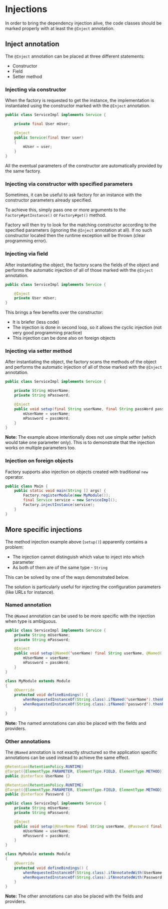 # Injections

In order to bring the dependency injection alive,
the code classes should be marked properly with at least the `@Inject` annotation.

## Inject annotation

The `@Inject` annotation can be placed at three different statements:
* Constructor
* Field
* Setter method

### Injecting via constructor

When the factory is requested to get the instance, the implementation is
instantiated using the constructor marked with the `@Inject` annotation.

```java
public class ServiceImpl implements Service {

    private final User mUser;

    @Inject
    public Service(final User user)
    {
        mUser = user;
    }
}
```

All the eventual parameters of the constructor are automatically provided by the same factory.

### Injecting via constructor with specified parameters

Sometimes, it can be useful to ask factory for an instance with the constructor parameters already specified.

To achieve this, simply pass one or more arguments to the `Factory#getInstance()` or `Factory#get()`
method.

Factory will then try to look for the matching constructor according to the specified
parameters (ignoring the `@Inject` annotation at all). If no such constructor located
then the runtime exception will be thrown (clear programming error).

### Injecting via field

After instantiating the object, the factory scans the fields of the object and performs
the automatic injection of all of those marked with the `@Inject` annotation.

```java
public class ServiceImpl implements Service {

    @Inject
    private User mUser;
}
```

This brings a few benefits over the constructor:
* It is briefer (less code)
* The injection is done in second loop, so it allows the cyclic injection (not very good programming practice)
* This injection can be done also on foreign objects

### Injecting via setter method

After instantiating the object, the factory scans the methods of the object and performs
the automatic injection of all of those marked with the `@Inject` annotation.

```java
public class ServiceImpl implements Service {

    private String mUserName;
    private String mPassword;

    @Inject
    public void setup(final String userName, final String passWord passWord) {
        mUserName = userName;
        mPassword = passWord;
    }
}
```

**Note:** The example above intentionally does not use simple setter (which would take
one parameter only). This is to demonstrate that the injection works on multiple
parameters too.

### Injection on foreign objects

Factory supports also injection on objects created with traditional `new` operator.

```java
public class Main {
    public static void main(String [] args) {
        Factory.registerModule(new MyModule());
        final Service service = new ServiceImpl();
        Factory.injectInstance(service);
    }
}
```

## More specific injections

The method injection example above (`setup()`) apparently contains a problem:
* The injection cannot distinguish which value to inject into which parameter
* As both of them are of the same type - `String`

This can be solved by one of the ways demonstrated below.

The solution is particularly useful for injecting the configuration parameters (like URLs for instance).

### Named annotation

The `@Named` annotation can be used to be more specific with the injection when type is ambiguous.

```java
public class ServiceImpl implements Service {
    private String mUserName;
    private String mPassword;

    @Inject
    public void setup(@Named('userName) final String userName, @Named('password') final String passWord passWord) {
        mUserName = userName;
        mPassword = passWord;
    }
}
```

```java
class MyModule extends Module
{
    @Override
    protected void defineBindings() {
        whenRequestedInstanceOf(String.class).ifNamed('userName').thenReturn('John');
        whenRequestedInstanceOf(String.class).ifNamed('password').thenReturn('1234');
    }
}
```

**Note:** The named annotations can also be placed with the fields and providers.

### Other annotations

The `@Named` annotation is not exactly structured so the application specific
annotations can be used instead to achieve the same effect.

```java
@Retention(RetentionPolicy.RUNTIME)
@Target({ElementType.PARAMETER, ElementType.FIELD, ElementType.METHOD})
public @interface UserName {}
```

```java
@Retention(RetentionPolicy.RUNTIME)
@Target({ElementType.PARAMETER, ElementType.FIELD, ElementType.METHOD})
public @interface Password {}
```

```java
public class ServiceImpl implements Service {
    private String mUserName;
    private String mPassword;

    @Inject
    public void setup(@UserName final String userName, @Password final String passWord passWord) {
        mUserName = userName;
        mPassword = passWord;
    }
}
```

```java
class MyModule extends Module
{
    @Override
    protected void defineBindings() {
        whenRequestedInstanceOf(String.class).ifAnnotatedWith(UserName.class).thenReturn('John');
        whenRequestedInstanceOf(String.class).ifAnnotatedWith(Password.class).thenReturn('1234');
    }
}
```

**Note:** The other annotations can also be placed with the fields and providers.
